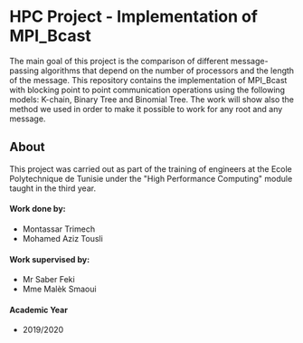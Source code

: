 # HPC Project - Implementation of MPI_Bcast
The main goal of this project is the comparison of different message-passing algorithms that depend on the number of processors and the length of the message. This repository contains the implementation of MPI_Bcast with blocking point to point communication operations using the following models: K-chain, Binary Tree and Binomial Tree. The work will show also the method we used in order to make it possible to work for any root and any message.

<h2> About </h2>
This project was carried out as part of the training of engineers at the Ecole Polytechnique de Tunisie under the "High Performance Computing" module taught in the third year.

<h4> Work done by: </h4>
<ul>
<li>  Montassar Trimech </li>
<li>  Mohamed Aziz Tousli </li>
</ul>
<h4> Work supervised by: </h4>
<ul>
<li>  Mr Saber Feki </li>
<li>  Mme Malèk Smaoui </li>
</ul>
<h4> Academic Year </h4>
<ul>
<li>  2019/2020 </li>
</ul>
